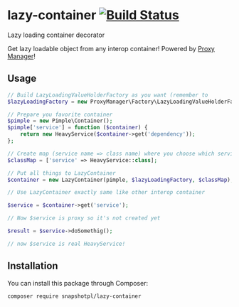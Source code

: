 # lazy-container [![Build Status](https://travis-ci.org/snapshotpl/lazy-container.svg?branch=master)](https://travis-ci.org/snapshotpl/lazy-container)
Lazy loading container decorator

Get lazy loadable object from any interop container! Powered by [Proxy Manager](https://github.com/Ocramius/ProxyManager)!

## Usage

```php
// Build LazyLoadingValueHolderFactory as you want (remember to
$lazyLoadingFactory = new ProxyManager\Factory\LazyLoadingValueHolderFactory();

// Prepare you favorite container
$pimple = new Pimple\Container();
$pimple['service'] = function ($container) {
    return new HeavyService($container->get('dependency'));
};

// Create map (service name => class name) where you choose which services should be lazy loaded
$classMap = ['service' => HeavyService::class];

// Put all things to LazyContainer
$container = new LazyContainer(pimple, $lazyLoadingFactory, $classMap);

// Use LazyContainer exactly same like other interop container

$service = $container->get('service');

// Now $service is proxy so it's not created yet

$result = $service->doSomethig();

// now $service is real HeavyService!
```

## Installation

You can install this package through Composer:

```
composer require snapshotpl/lazy-container
```

